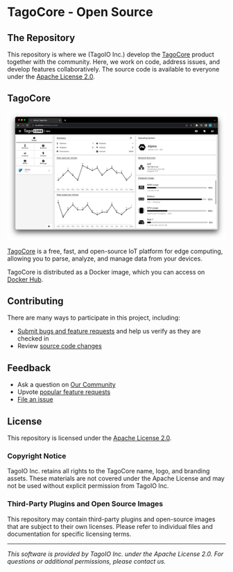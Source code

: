 # TagoCore - Open Source

## The Repository

This repository is where we (TagoIO Inc.) develop the [TagoCore](https://tagocore.com) product together with the community. Here, we work on code, address issues, and develop features collaboratively. The source code is available to everyone under the [Apache License 2.0](https://github.com/tago-io/tcore/blob/main/LICENSE).

## TagoCore

<p align="center">
  <img alt="TagoCore in action" src="./.github/main-screenshot.png">
</p>

[TagoCore](https://tagocore.com) is a free, fast, and open-source IoT platform for edge computing, allowing you to parse, analyze, and manage data from your devices.

TagoCore is distributed as a Docker image, which you can access on [Docker Hub](https://hub.docker.com/r/tagoio/tagocore).

## Contributing

There are many ways to participate in this project, including:

* [Submit bugs and feature requests](https://github.com/tago-io/tcore/issues) and help us verify as they are checked in
* Review [source code changes](https://github.com/tago-io/tcore/pulls)

## Feedback

* Ask a question on [Our Community](https://help.tago.io/portal/en/community/tagoio/tagocore)
* Upvote [popular feature requests](https://github.com/tago-io/tcore/issues?q=is%3Aopen+is%3Aissue+label%3Afeature-request+sort%3Areactions-%2B1-desc)
* [File an issue](https://github.com/tago-io/tcore/issues)

## License

This repository is licensed under the [Apache License 2.0](LICENSE).

### Copyright Notice

TagoIO Inc. retains all rights to the TagoCore name, logo, and branding assets. These materials are not covered under the Apache License and may not be used without explicit permission from TagoIO Inc.

### Third-Party Plugins and Open Source Images

This repository may contain third-party plugins and open-source images that are subject to their own licenses. Please refer to individual files and documentation for specific licensing terms.

---

*This software is provided by TagoIO Inc. under the Apache License 2.0. For questions or additional permissions, please contact us.*
